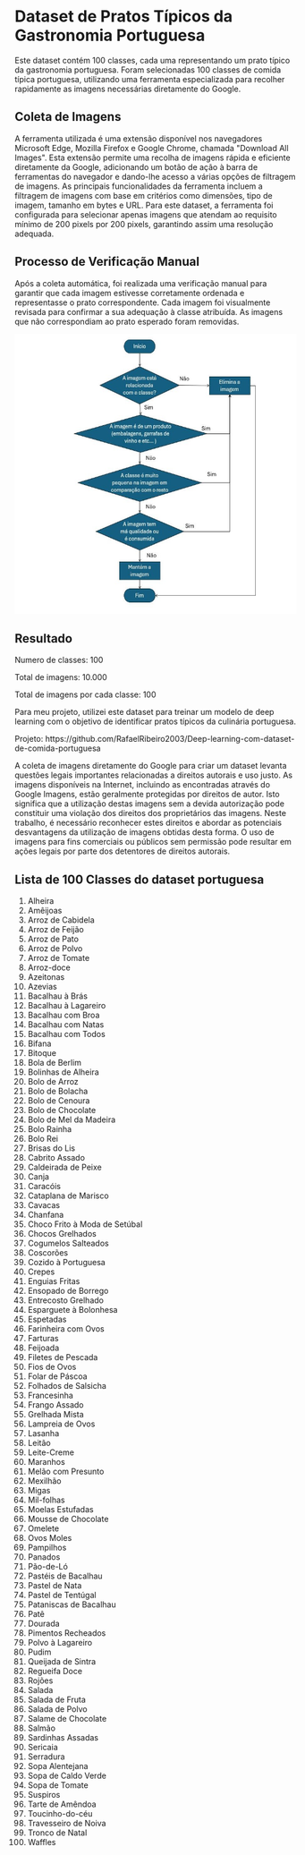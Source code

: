 # Dataset de Pratos Típicos da Gastronomia Portuguesa
Este dataset contém 100 classes, cada uma representando um prato típico da gastronomia portuguesa. Foram selecionadas 100 classes de comida típica portuguesa, utilizando uma ferramenta especializada para recolher rapidamente as imagens necessárias diretamente do Google.

## Coleta de Imagens
A ferramenta utilizada é uma extensão disponível nos navegadores Microsoft Edge, Mozilla Firefox e Google Chrome, chamada "Download All Images". Esta extensão permite uma recolha de imagens rápida e eficiente diretamente da Google, adicionando um botão de ação à barra de ferramentas do navegador e dando-lhe acesso a várias opções de filtragem de imagens.
As principais funcionalidades da ferramenta incluem a filtragem de imagens com base em critérios como dimensões, tipo de imagem, tamanho em bytes e URL. Para este dataset, a ferramenta foi configurada para selecionar apenas imagens que atendam ao requisito mínimo de 200 pixels por 200 pixels, garantindo assim uma resolução adequada.

## Processo de Verificação Manual
Após a coleta automática, foi realizada uma verificação manual para garantir que cada imagem estivesse corretamente ordenada e representasse o prato correspondente. Cada imagem foi visualmente revisada para confirmar a sua adequação à classe atribuída. As imagens que não correspondiam ao prato esperado foram removidas.
<p> <img src="fotos/fluxograma.JPG" alt="login" style="margin-right: 5px; height:500px;"/> </p>

## Resultado
Numero de classes: 100​
<p> Total de imagens: 10.000 ​</p>
<p> Total de imagens por cada classe: 100 </p>

Para meu projeto, utilizei este dataset para treinar um modelo de deep learning com o objetivo de identificar pratos típicos da culinária portuguesa.
<p> Projeto: https://github.com/RafaelRibeiro2003/Deep-learning-com-dataset-de-comida-portuguesa

A coleta de imagens diretamente do Google para criar um dataset levanta questões legais importantes relacionadas a direitos autorais e uso justo. As imagens disponíveis na Internet, incluindo as encontradas através do Google Imagens, estão geralmente protegidas por direitos de autor. Isto significa que a utilização destas imagens sem a devida autorização pode constituir uma violação dos direitos dos proprietários das imagens. Neste trabalho, é necessário reconhecer estes direitos e abordar as potenciais desvantagens da utilização de imagens obtidas desta forma. O uso de imagens para fins comerciais ou públicos sem permissão pode resultar em ações legais por parte dos detentores de direitos autorais.

## Lista de 100 Classes do dataset portuguesa
1. Alheira
2. Amêijoas
3. Arroz de Cabidela
4. Arroz de Feijão
5. Arroz de Pato
6. Arroz de Polvo
7. Arroz de Tomate
8. Arroz-doce
9. Azeitonas
10. Azevias
11. Bacalhau à Brás
12. Bacalhau à Lagareiro
13. Bacalhau com Broa
14. Bacalhau com Natas
15. Bacalhau com Todos
16. Bifana
17. Bitoque
18. Bola de Berlim
19. Bolinhas de Alheira
20. Bolo de Arroz
21. Bolo de Bolacha
22. Bolo de Cenoura
23. Bolo de Chocolate
24. Bolo de Mel da Madeira
25. Bolo Rainha
26. Bolo Rei
27. Brisas do Lis
28. Cabrito Assado
29. Caldeirada de Peixe
30. Canja
31. Caracóis
32. Cataplana de Marisco
33. Cavacas
34. Chanfana
35. Choco Frito à Moda de Setúbal
36. Chocos Grelhados
37. Cogumelos Salteados
38. Coscorões
39. Cozido à Portuguesa
40. Crepes
41. Enguias Fritas
42. Ensopado de Borrego
43. Entrecosto Grelhado
44. Esparguete à Bolonhesa
45. Espetadas
46. Farinheira com Ovos
47. Farturas
48. Feijoada
49. Filetes de Pescada
50. Fios de Ovos
51. Folar de Páscoa
52. Folhados de Salsicha
53. Francesinha
54. Frango Assado
55. Grelhada Mista
56. Lampreia de Ovos
57. Lasanha
58. Leitão
59. Leite-Creme
60. Maranhos
61. Melão com Presunto
62. Mexilhão
63. Migas
64. Mil-folhas
65. Moelas Estufadas
66. Mousse de Chocolate
67. Omelete
68. Ovos Moles
69. Pampilhos
70. Panados
71. Pão-de-Ló
72. Pastéis de Bacalhau
73. Pastel de Nata
74. Pastel de Tentúgal
75. Pataniscas de Bacalhau
76. Patê
77. Dourada
78. Pimentos Recheados
79. Polvo à Lagareiro
80. Pudim
81. Queijada de Sintra
82. Regueifa Doce
83. Rojões
84. Salada
85. Salada de Fruta
86. Salada de Polvo
87. Salame de Chocolate
88. Salmão
89. Sardinhas Assadas
90. Sericaia
91. Serradura
92. Sopa Alentejana
93. Sopa de Caldo Verde
94. Sopa de Tomate
95. Suspiros
96. Tarte de Amêndoa
97. Toucinho-do-céu
98. Travesseiro de Noiva
99. Tronco de Natal
100. Waffles
